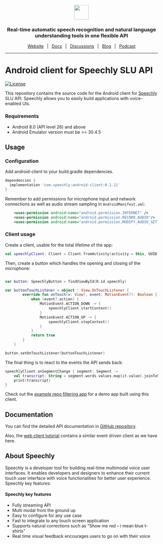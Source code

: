 <div align="center" markdown="1">
<a href="https://www.speechly.com">
   <img src="https://d33wubrfki0l68.cloudfront.net/f15fc952956e1952d6bd23661b7a7ee6b775faaa/c1b30/img/speechly-logo-duo-black.svg" height="48" />
</a>

### Real-time automatic speech recognition and natural language understanding tools in one flexible API

[Website](https://www.speechly.com/)
&ensp;|&ensp;
[Docs](https://docs.speechly.com/)
&ensp;|&ensp;
[Discussions](https://github.com/speechly/speechly/discussions)
&ensp;|&ensp;
[Blog](https://www.speechly.com/blog/)
&ensp;|&ensp;
[Podcast](https://anchor.fm/the-speechly-podcast)

---
</div>

# Android client for Speechly SLU API

[![License](http://img.shields.io/:license-mit-blue.svg)](LICENSE)

This repository contains the source code for the Android client for [Speechly](https://www.speechly.com/?utm_source=github&utm_medium=android-client&utm_campaign=text) SLU API. Speechly allows you to easily build applications with voice-enabled UIs.

### Requirements

* Android 8.0 (API level 26) and above
* Android Emulator version must be >= 30.4.5

## Usage

### Configuration

Add android-client to your build.gradle dependencies.

```gradle
dependencies {
  implementation 'com.speechly:android-client:0.1.11'
}
```

Remember to add permissions for microphone input and network connections as well as audio stream sampling in `AndroidManifest.xml`:

```xml
    <uses-permission android:name="android.permission.INTERNET" />
    <uses-permission android:name="android.permission.RECORD_AUDIO"/>
    <uses-permission android:name="android.permission.MODIFY_AUDIO_SETTINGS"/>
```




### Client usage

Create a client, usable for the total lifetime of the app:

```kotlin
val speechlyClient: Client = Client.fromActivity(activity = this, UUID.fromString("your APP_ID"))

```

Then, create a button which handles the opening and closing of the microphone:


```kotlin

var button: SpeechlyButton = findViewById(R.id.speechly)

var buttonTouchListener = object : View.OnTouchListener {
        override fun onTouch(v: View?, event: MotionEvent?): Boolean {
            when (event?.action) {
                MotionEvent.ACTION_DOWN -> {
                    speechlyClient.startContext()
                }
                MotionEvent.ACTION_UP -> {
                    speechlyClient.stopContext()
                }
            }
            return true
        }
    }

button.setOnTouchListener(buttonTouchListener)
```

The final thing is to react to the events the API sends back:

```kotlin
speechlyClient.onSegmentChange { segment: Segment ->
    val transcript: String = segment.words.values.map{it.value}.joinToString(" ")
    print(transcript)
}

```

Check out the [example repo filtering app](https://github.com/speechly/android-repo-filtering) for a demo app built using this client.

## Documentation

You can find the detailed API documentation in [GitHub repository](https://github.com/speechly/android-client/blob/main/docs/client/README.md).

Also, the [web client tutorial](https://docs.speechly.com/tutorials/web-client/) contains a similar event driven client as we have here.

## About Speechly

Speechly is a developer tool for building real-time multimodal voice user interfaces. It enables developers and designers to enhance their current touch user interface with voice functionalities for better user experience. Speechly key features:

#### Speechly key features

- Fully streaming API
- Multi modal from the ground up
- Easy to configure for any use case
- Fast to integrate to any touch screen application
- Supports natural corrections such as "Show me red – i mean blue t-shirts"
- Real time visual feedback encourages users to go on with their voice
